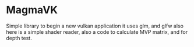 # MagmaVK
Simple library to begin a new vulkan application
it uses glm, and glfw
also here is a simple shader reader, also a code to calculate MVP matrix, and for depth test.  

